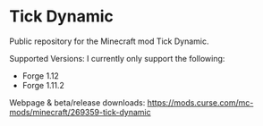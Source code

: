 # Tick Dynamic
Public repository for the Minecraft mod Tick Dynamic.

Supported Versions:
I currently only support the following:
- Forge 1.12
- Forge 1.11.2

Webpage & beta/release downloads: https://mods.curse.com/mc-mods/minecraft/269359-tick-dynamic
